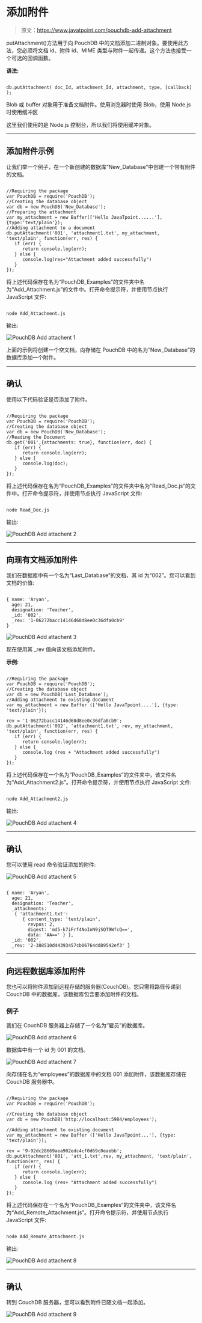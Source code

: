# 添加附件

> 原文：<https://www.javatpoint.com/pouchdb-add-attachment>

putAttachment()方法用于向 PouchDB 中的文档添加二进制对象。要使用此方法，您必须将文档 id、附件 id、MIME 类型与附件一起传递。这个方法也接受一个可选的回调函数。

**语法:**

```

db.putAttachment( doc_Id, attachment_Id, attachment, type, [callback] );

```

Blob 或 buffer 对象用于准备文档附件。使用浏览器时使用 Blob，使用 Node.js 时使用缓冲区

这里我们使用的是 Node.js 控制台，所以我们将使用缓冲对象。

* * *

## 添加附件示例

让我们举一个例子，在一个新创建的数据库“New_Database”中创建一个带有附件的文档。

```

//Requiring the package 
var PouchDB = require('PouchDB');
//Creating the database object 
var db = new PouchDB('New_Database');
//Preparing the attachment 
var my_attachment = new Buffer(['Hello JavaTpoint......'], {type:'text/plain'});
//Adding attachment to a document 
db.putAttachment('001', 'attachment1.txt', my_attachment, 'text/plain', function(err, res) { 
   if (err) { 
      return console.log(err); 
   } else { 
      console.log(res+"Attachment added successfully") 
   } 
});

```

将上述代码保存在名为“PouchDB_Examples”的文件夹中名为“Add_Attachment.js”的文件中。打开命令提示符，并使用节点执行 JavaScript 文件:

```

node Add_Attachment.js

```

输出:

![PouchDB Add attachent 1](img/50204be04a3f89001f5f60eb6df1187f.png)

上面的示例将创建一个空文档，向存储在 PouchDB 中的名为“New_Database”的数据库添加一个附件。

* * *

## 确认

使用以下代码验证是否添加了附件。

```

//Requiring the package 
var PouchDB = require('PouchDB');
//Creating the database object 
var db = new PouchDB('New_Database');
//Reading the Document 
db.get('001',{attachments: true}, function(err, doc) { 
   if (err) { 
      return console.log(err); 
   } else { 
      console.log(doc); 
   } 
});

```

将上述代码保存在名为“PouchDB_Examples”的文件夹中名为“Read_Doc.js”的文件中。打开命令提示符，并使用节点执行 JavaScript 文件:

```

node Read_Doc.js

```

输出:

![PouchDB Add attachent 2](img/6c9aab6270f55a505253e418f3bb9d11.png)

* * *

## 向现有文档添加附件

我们在数据库中有一个名为“Last_Database”的文档，其 id 为“002”。您可以看到文档的价值:

```

{ name: 'Aryan',
  age: 21,
  designation: 'Teacher',
  _id: '002',
  _rev: '1-06272bacc14146d68d8ee0c36dfa0cb9' 
}

```

![PouchDB Add attachent 3](img/ddffebec39a1bba61324510be5bff13e.png)

现在使用其 _rev 值向该文档添加附件。

**示例:**

```

//Requiring the package 
var PouchDB = require('PouchDB');
//Creating the database object 
var db = new PouchDB('Last_Database');
//Adding attachment to existing document 
var my_attachment = new Buffer (['Hello JavaTpoint....'], {type: 'text/plain'});

rev = '1-06272bacc14146d68d8ee0c36dfa0cb9'; 
db.putAttachment('002', 'attachment1.txt', rev, my_attachment, 'text/plain', function(err, res) { 
   if (err) { 
      return console.log(err); 
   } else { 
      console.log (res + "Attachment added successfully") 
   } 
});

```

将上述代码保存在一个名为“PouchDB_Examples”的文件夹中，该文件名为“Add_Attachment2.js”。打开命令提示符，并使用节点执行 JavaScript 文件:

```

node Add_Attachment2.js

```

输出:

![PouchDB Add attachent 4](img/67cde901b54aec799a4a0c37d299f3ab.png)

* * *

## 确认

您可以使用 read 命令验证添加的附件:

![PouchDB Add attachent 5](img/35baa44608e6f9bd7e9057bd3a05858d.png)

```

{ name: 'Aryan',
  age: 21,
  designation: 'Teacher',
  _attachments:
   { 'attachment1.txt':
      { content_type: 'text/plain',
        revpos: 2,
        digest: 'md5-k7iFrf4NoInN9jSQT9WfcQ==',
        data: 'AA==' } },
  _id: '002',
  _rev: '2-388510d44393457cb06764dd89542ef3' }

```

* * *

## 向远程数据库添加附件

您也可以将附件添加到远程存储的服务器(CouchDB)。您只需将路径传递到 CouchDB 中的数据库，该数据库包含要添加附件的文档。

### 例子

我们在 CouchDB 服务器上存储了一个名为“雇员”的数据库。

![PouchDB Add attachent 6](img/193e28984822b932c69125f9e5361b68.png)

数据库中有一个 id 为 001 的文档。

![PouchDB Add attachent 7](img/9f048b835ce913a6b2b09c41ce2a3cdd.png)

向存储在名为“employees”的数据库中的文档 001 添加附件，该数据库存储在 CouchDB 服务器中。

```

//Requiring the package
var PouchDB = require('PouchDB');

//Creating the database object
var db = new PouchDB('http://localhost:5984/employees');

//Adding attachment to existing document
var my_attachment = new Buffer (['Hello JavaTpoint...'], {type: 'text/plain'});

rev = '9-92dc28669aea902edc4cf0d69c0eaebb';
db.putAttachment('001', 'att_1.txt',rev, my_attachment, 'text/plain', function(err, res) {
   if (err) {
      return console.log(err);
   } else {
      console.log (res+ "Attachment added successfully")
   }
});

```

将上述代码保存在一个名为“PouchDB_Examples”的文件夹中，该文件名为“Add_Remote_Attachment.js”。打开命令提示符，并使用节点执行 JavaScript 文件:

```

node Add_Remote_Attachment.js

```

输出:

![PouchDB Add attachent 8](img/0f57f10f9cd9fdbc246d15a17656a108.png)

* * *

## 确认

转到 CouchDB 服务器，您可以看到附件已随文档一起添加。

![PouchDB Add attachent 9](img/2fbfd603a7c3b7b06b45bfd746cd13db.png)